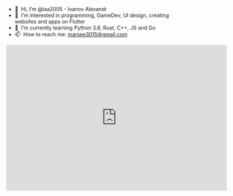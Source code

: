 - 👋 &nbsp;Hi, I’m @iaa2005 - Ivanov Alexandr
- 👀 &nbsp;I’m interested in programming, GameDev, UI design, creating websites and apps on Flutter
- 🌱 &nbsp;I’m currently learning Python 3.8, Rust, C++, JS and Go
- 📫 &nbsp;How to reach me: marsee3015@gmail.com

<iframe title="Состав портфеля перфекциониста" aria-label="Bar Chart" id="datawrapper-chart-CHovX" src="https://datawrapper.dwcdn.net/CHovX/2/" scrolling="no" frameborder="0" style="border: none;" width="600" height="398"></iframe>
